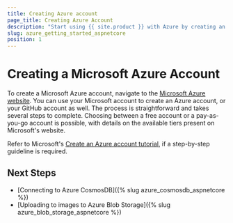 ```yaml
---
title: Creating Azure account
page_title: Creating Azure Account
description: "Start using {{ site.product }} with Azure by creating an Microsoft Azure account."
slug: azure_getting_started_aspnetcore
position: 1
---
```

# Creating a Microsoft Azure Account

To create a Microsoft Azure account, navigate to the [Microsoft Azure website](https://azure.microsoft.com/). You can use your Microsoft account to create an Azure account, or your GitHub account as well. The process is straightforward and takes several steps to complete. Choosing between a free account or a pay-as-you-go account is possible, with details on the available tiers present on Microsoft's website.

Refer to Microsoft's [Create an Azure account tutorial](https://docs.microsoft.com/en-us/learn/modules/create-an-azure-account/), if a step-by-step guideline is required.

## Next Steps

* [Connecting to Azure CosmosDB]({% slug azure_cosmosdb_aspnetcore %})
* [Uploading to images to Azure Blob Storage]({% slug azure_blob_storage_aspnetcore %})
